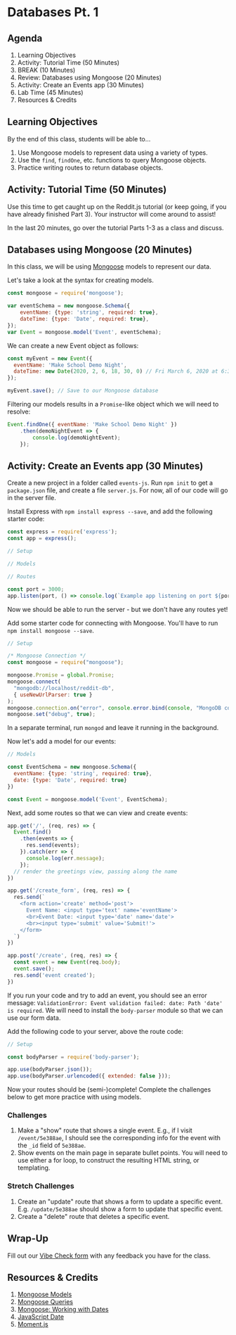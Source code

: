 # Databases Pt. 1

## Agenda

1. Learning Objectives
1. Activity: Tutorial Time (50 Minutes)
1. BREAK (10 Minutes)
1. Review: Databases using Mongoose (20 Minutes)
1. Activity: Create an Events app (30 Minutes)
1. Lab Time (45 Minutes)
1. Resources & Credits

## Learning Objectives

By the end of this class, students will be able to...

1. Use Mongoose models to represent data using a variety of types.
1. Use the `find`, `findOne`, etc. functions to query Mongoose objects.
1. Practice writing routes to return database objects.

## Activity: Tutorial Time (50 Minutes)

Use this time to get caught up on the Reddit.js tutorial (or keep going, if you have already finished Part 3). Your instructor will come around to assist!

In the last 20 minutes, go over the tutorial Parts 1-3 as a class and discuss.

## Databases using Mongoose (20 Minutes)

In this class, we will be using [Mongoose](https://mongoosejs.com/docs/models.html) models to represent our data.

Let's take a look at the syntax for creating models.

```js
const mongoose = require('mongoose');

var eventSchema = new mongoose.Schema({
    eventName: {type: 'string', required: true},
    dateTime: {type: 'Date', required: true},
});
var Event = mongoose.model('Event', eventSchema);
```

We can create a new Event object as follows:

```js
const myEvent = new Event({
  eventName: 'Make School Demo Night',
  dateTime: new Date(2020, 2, 6, 18, 30, 0) // Fri March 6, 2020 at 6:30PM
});

myEvent.save(); // Save to our Mongoose database
```

Filtering our models results in a `Promise`-like object which we will need to resolve:

```js
Event.findOne({ eventName: 'Make School Demo Night' })
    .then(demoNightEvent => {
        console.log(demoNightEvent);
    });
```

## Activity: Create an Events app (30 Minutes)

Create a new project in a folder called `events-js`. Run `npm init` to get a `package.json` file, and create a file `server.js`. For now, all of our code will go in the server file.

Install Express with `npm install express --save`, and add the following starter code:

```js
const express = require('express');
const app = express();

// Setup

// Models

// Routes

const port = 3000;
app.listen(port, () => console.log(`Example app listening on port ${port}!`))
```

Now we should be able to run the server - but we don't have any routes yet!

Add some starter code for connecting with Mongoose. You'll have to run `npm install mongoose --save`.

```js
// Setup

/* Mongoose Connection */
const mongoose = require("mongoose");

mongoose.Promise = global.Promise;
mongoose.connect(
  "mongodb://localhost/reddit-db",
  { useNewUrlParser: true }
);
mongoose.connection.on("error", console.error.bind(console, "MongoDB connection Error:"));
mongoose.set("debug", true);
```

In a separate terminal, run `mongod` and leave it running in the background.

Now let's add a model for our events:

```js
// Models

const EventSchema = new mongoose.Schema({
  eventName: {type: 'string', required: true},
  date: {type: 'Date', required: true}
})

const Event = mongoose.model('Event', EventSchema);
```

Next, add some routes so that we can view and create events:

```js
app.get('/', (req, res) => {
  Event.find()
    .then(events => {
      res.send(events);
    }).catch(err => {
      console.log(err.message);
    });
  // render the greetings view, passing along the name
})

app.get('/create_form', (req, res) => {
  res.send(`
    <form action='create' method='post'>
      Event Name: <input type='text' name='eventName'>
      <br>Event Date: <input type='date' name='date'>
      <br><input type='submit' value='Submit!'>
    </form>
  `)
})

app.post('/create', (req, res) => {
  const event = new Event(req.body);
  event.save();
  res.send('event created');
})
```

If you run your code and try to add an event, you should see an error message: `ValidationError: Event validation failed: date: Path 'date' is required`. We will need to install the `body-parser` module so that we can use our form data.

Add the following code to your server, above the route code:

```js
// Setup

const bodyParser = require('body-parser');

app.use(bodyParser.json());
app.use(bodyParser.urlencoded({ extended: false }));
```

Now your routes should be (semi-)complete! Complete the challenges below to get more practice with using models.

### Challenges

1. Make a "show" route that shows a single event. E.g., if I visit `/event/5e388ae`, I should see the corresponding info for the event with the `_id` field of `5e388ae`.
1. Show events on the main page in separate bullet points. You will need to use either a for loop, to construct the resulting HTML string, or templating.

### Stretch Challenges

1. Create an "update" route that shows a form to update a specific event. E.g. `/update/5e388ae` should show a form to update that specific event.
1. Create a "delete" route that deletes a specific event.

## Wrap-Up

Fill out our [Vibe Check form](https://make.sc/bew1.3-vibe-check) with any feedback you have for the class.

## Resources & Credits

1. [Mongoose Models](https://mongoosejs.com/docs/models.html)
1. [Mongoose Queries](https://mongoosejs.com/docs/queries.html)
1. [Mongoose: Working with Dates](https://mongoosejs.com/docs/tutorials/dates.html)
1. [JavaScript Date](https://developer.mozilla.org/en-US/docs/Web/JavaScript/Reference/Global_Objects/Date)
1. [Moment.js](https://momentjs.com/)